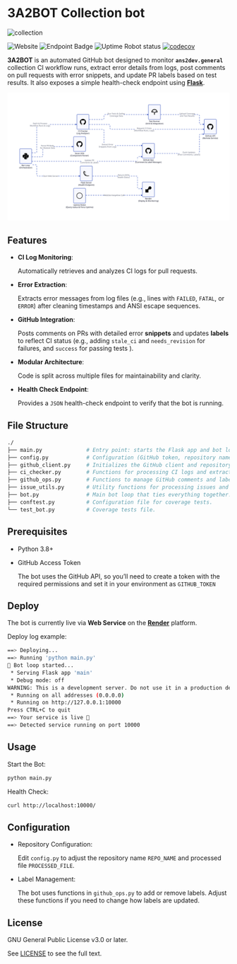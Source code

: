# 3A2BOT Collection bot

![collection](https://img.shields.io/badge/ansible-collection%20bot-blue?logo=ansible&logoColor=white) 

![Website](https://img.shields.io/website?url=https%3A%2F%2Fthreea2bot.onrender.com&up_message=alive&up_color=green&down_message=down&down_color=red&logo=render&label=Render%20status) ![Endpoint Badge](https://img.shields.io/endpoint?url=https%3A%2F%2Fthreea2bot.onrender.com&logo=dependabot&label=3A2BOT%20status) ![Uptime Robot status](https://img.shields.io/uptimerobot/status/m798909259-214596adf9bb2f80e97516b4?up_message=up&up_color=green&down_message=down&down_color=red&logo=microbit&label=Uptime%20Robot%20status) [![codecov](https://codecov.io/gh/3A2DEV/3A2BOT/branch/main/graph/badge.svg?token=LWdHANoMQa)](https://codecov.io/gh/3A2DEV/3A2BOT)


**3A2BOT** is an automated GitHub bot designed to monitor **`ans2dev.general`** collection CI workflow runs, extract error details from logs, post comments on pull requests with error snippets, and update PR labels based on test results. It also exposes a simple health-check endpoint using [**Flask**](https://flask.palletsprojects.com/en/stable/).

![D23A2BOT](3A2BOT.svg)

## Features

- **CI Log Monitoring**:
  
  Automatically retrieves and analyzes CI logs for pull requests.

- **Error Extraction**:

  Extracts error messages from log files (e.g., lines with `FAILED`, `FATAL`, or `ERROR`) after cleaning timestamps and ANSI escape sequences.

- **GitHub Integration**:
  
  Posts comments on PRs with detailed error **snippets** and updates **labels** to reflect CI status (e.g., adding `stale_ci` and `needs_revision` for failures, and `success` for passing tests ).

- **Modular Architecture**:
  
  Code is split across multiple files for maintainability and clarity.

- **Health Check Endpoint**:

  Provides a `JSON` health-check endpoint to verify that the bot is running.

## File Structure

```bash
./
├── main.py              # Entry point: starts the Flask app and bot loop.
├── config.py            # Configuration (GitHub token, repository name, etc.).
├── github_client.py     # Initializes the GitHub client and repository instance.
├── ci_checker.py        # Functions for processing CI logs and extracting error snippets.
├── github_ops.py        # Functions to manage GitHub comments and labels.
├── issue_utils.py       # Utility functions for processing issues and PRs.
├── bot.py               # Main bot loop that ties everything together.
├── conftest.py          # Configuration file for coverage tests.
└── test_bot.py          # Coverage tests file.
```

## Prerequisites

- Python 3.8+
- GitHub Access Token
  
  The bot uses the GitHub API, so you’ll need to create a token with the required permissions and set it in your environment as `GITHUB_TOKEN`

## Deploy

The bot is currently live via **Web Service** on the [**Render**](https://render.com/) platform.

Deploy log example:

```bash
==> Deploying...
==> Running 'python main.py'
🤖 Bot loop started...
 * Serving Flask app 'main'
 * Debug mode: off
WARNING: This is a development server. Do not use it in a production deployment. Use a production WSGI server instead.
 * Running on all addresses (0.0.0.0)
 * Running on http://127.0.0.1:10000
Press CTRL+C to quit
==> Your service is live 🎉
==> Detected service running on port 10000
```

## Usage

Start the Bot:

```bash
python main.py
```

Health Check:
```bash
curl http://localhost:10000/
```

## Configuration

- Repository Configuration:
  
  Edit `config.py` to adjust the repository name `REPO_NAME` and processed file `PROCESSED_FILE`.

- Label Management:
  
  The bot uses functions in `github_ops.py` to add or remove labels. Adjust these functions if you need to change how labels are updated.

## License
GNU General Public License v3.0 or later.

See [LICENSE](https://www.gnu.org/licenses/gpl-3.0.txt) to see the full text.